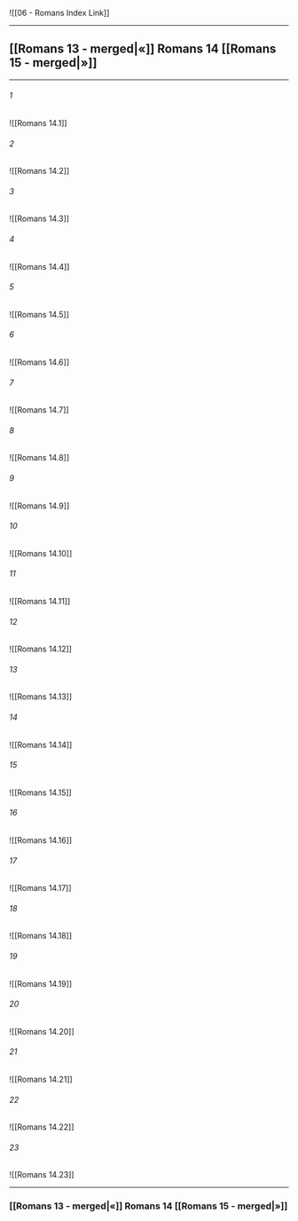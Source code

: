 ![[06 - Romans Index Link]]

---
##  [[Romans 13 - merged|«]] Romans 14 [[Romans 15 - merged|»]]

---

###### 1
![[Romans 14.1]] 

###### 2
![[Romans 14.2]] 

###### 3
![[Romans 14.3]] 

###### 4
![[Romans 14.4]]

###### 5 
![[Romans 14.5]] 

###### 6
![[Romans 14.6]] 

###### 7
![[Romans 14.7]] 

###### 8
![[Romans 14.8]] 

###### 9
![[Romans 14.9]] 

###### 10
![[Romans 14.10]] 

###### 11
![[Romans 14.11]] 

###### 12
![[Romans 14.12]]

###### 13
![[Romans 14.13]] 

###### 14
![[Romans 14.14]] 

###### 15
![[Romans 14.15]]

###### 16
![[Romans 14.16]] 

###### 17
![[Romans 14.17]]

###### 18
![[Romans 14.18]] 

###### 19
![[Romans 14.19]] 

###### 20
![[Romans 14.20]]

###### 21
![[Romans 14.21]] 

###### 22
![[Romans 14.22]] 

###### 23
![[Romans 14.23]]


---
###  [[Romans 13 - merged|«]] Romans 14 [[Romans 15 - merged|»]]
